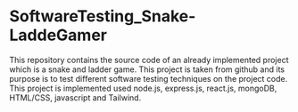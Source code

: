 # SoftwareTesting_Snake-LaddeGamer
This repository contains the source code of an already implemented project which is a snake and ladder game. This project is taken from github and its purpose is to test different software testing techniques on the project code. This project is implemented used node.js, express.js, react.js, mongoDB, HTML/CSS, javascript and Tailwind.
